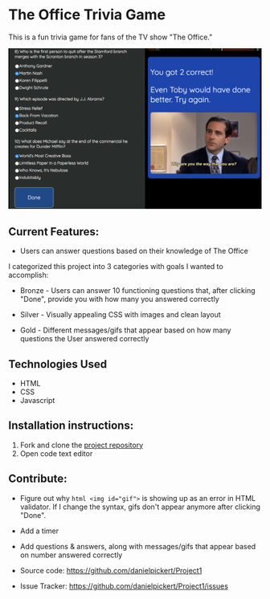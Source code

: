 # The Office Trivia Game

This is a fun trivia game for fans of the TV show "The Office."

![alt text](img/briefexample.png)

## Current Features:

* Users can answer questions based on their knowledge of The Office

I categorized this project into 3 categories with goals I wanted to accomplish:

* Bronze - Users can answer 10 functioning questions that, after clicking "Done", provide you with how many you answered correctly

* Silver - Visually appealing CSS with images and clean layout

* Gold - Different messages/gifs that appear based on how many questions the User answered correctly

## Technologies Used

* HTML
* CSS
* Javascript

## Installation instructions:

1. Fork and clone the [project repository](https://github.com/danielpickert/Project1)
2. Open code text editor

## Contribute: 

* Figure out why ```html <img id="gif">``` is showing up as an error in HTML validator. If I change the syntax, gifs don't appear anymore after clicking "Done".
* Add a timer
* Add questions & answers, along with messages/gifs that appear based on number answered correctly

* Source code: https://github.com/danielpickert/Project1
* Issue Tracker: https://github.com/danielpickert/Project1/issues



